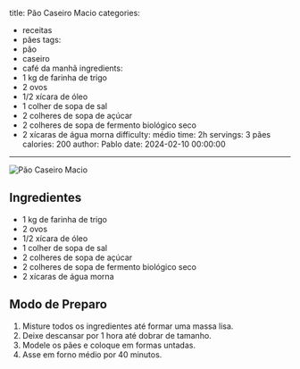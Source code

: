 title: Pão Caseiro Macio
categories:
  - receitas
  - pães
tags:
  - pão
  - caseiro
  - café da manhã
ingredients:
  - 1 kg de farinha de trigo
  - 2 ovos
  - 1/2 xícara de óleo
  - 1 colher de sopa de sal
  - 2 colheres de sopa de açúcar
  - 2 colheres de sopa de fermento biológico seco
  - 2 xícaras de água morna
difficulty: médio
time: 2h
servings: 3 pães
calories: 200
author: Pablo
date: 2024-02-10 00:00:00
---
![Pão Caseiro Macio](https://img.freepik.com/fotos-gratis/pao-caseiro-macio-servido-em-tabua-de-madeira_123827-29890.jpg)

## Ingredientes
- 1 kg de farinha de trigo  
- 2 ovos  
- 1/2 xícara de óleo  
- 1 colher de sopa de sal  
- 2 colheres de sopa de açúcar  
- 2 colheres de sopa de fermento biológico seco  
- 2 xícaras de água morna  

## Modo de Preparo
1. Misture todos os ingredientes até formar uma massa lisa.  
2. Deixe descansar por 1 hora até dobrar de tamanho.  
3. Modele os pães e coloque em formas untadas.  
4. Asse em forno médio por 40 minutos.
